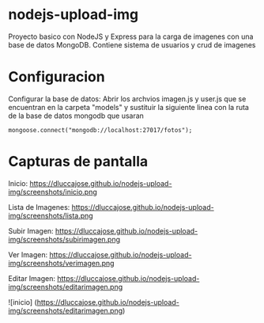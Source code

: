 # nodejs-upload-img
Proyecto basico con NodeJS y Express para la carga de imagenes con una base de datos MongoDB. Contiene sistema de usuarios y crud de imagenes

# Configuracion
Configurar la base de datos: Abrir los archvios imagen.js y user.js que se encuentran en la carpeta "models" y sustituir la siguiente linea
con la ruta de la base de datos mongodb que usaran
```
mongoose.connect("mongodb://localhost:27017/fotos");
```

# Capturas de pantalla

Inicio: https://dluccajose.github.io/nodejs-upload-img/screenshots/inicio.png

Lista de Imagenes: https://dluccajose.github.io/nodejs-upload-img/screenshots/lista.png

Subir Imagen: https://dluccajose.github.io/nodejs-upload-img/screenshots/subirimagen.png

Ver Imagen: https://dluccajose.github.io/nodejs-upload-img/screenshots/verimagen.png

Editar Imagen: https://dluccajose.github.io/nodejs-upload-img/screenshots/editarimagen.png

![inicio] (https://dluccajose.github.io/nodejs-upload-img/screenshots/editarimagen.png)
